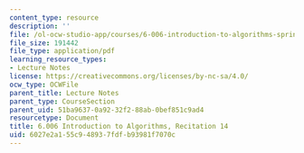 ```yaml
---
content_type: resource
description: ''
file: /ol-ocw-studio-app/courses/6-006-introduction-to-algorithms-spring-2020/6027e2a155c948937fdfb93981f7070c_MIT6_006S20_r14.pdf
file_size: 191442
file_type: application/pdf
learning_resource_types:
- Lecture Notes
license: https://creativecommons.org/licenses/by-nc-sa/4.0/
ocw_type: OCWFile
parent_title: Lecture Notes
parent_type: CourseSection
parent_uid: 51ba9637-0a92-32f2-88ab-0bef851c9ad4
resourcetype: Document
title: 6.006 Introduction to Algorithms, Recitation 14
uid: 6027e2a1-55c9-4893-7fdf-b93981f7070c
---
```

